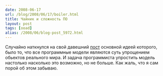 ```yaml
---
date: 2008-06-17
url: /blog/2008/06/17/boiler.html
title: Чайник и сложность ПО
layout: post
tags: [ooad]
alias: /2008/06/blog-post_5972.html
---
```

Случайно наткнулся на свой давешний [пост][ref-post] основной идеей которого, было то, что все программные модели являются суть упрощением обьектов реального мира. И задача программиста упростить модель настолько насколько это возможно, но не больше. Как жаль, что я сам порой об этом забываю.

[ref-post]: http://forum.agiledev.ru/index.php?t=msg&goto=5650&#msg_5650
